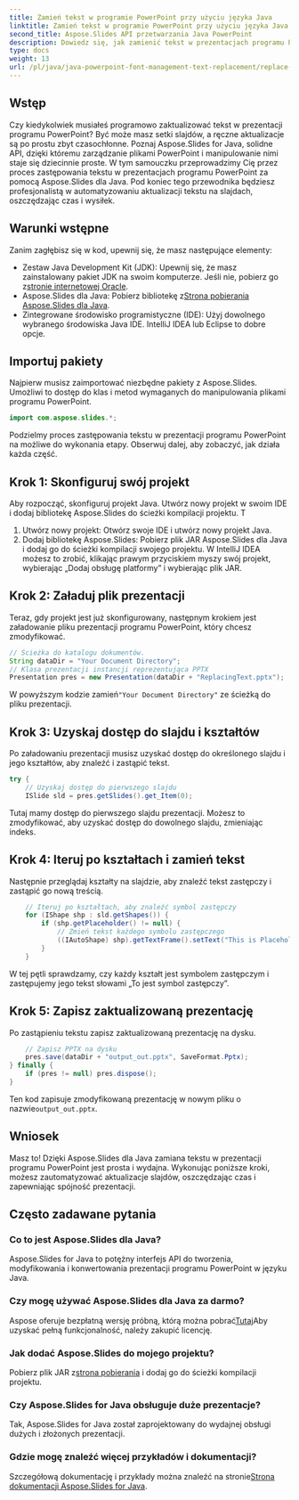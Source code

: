 ```yaml
---
title: Zamień tekst w programie PowerPoint przy użyciu języka Java
linktitle: Zamień tekst w programie PowerPoint przy użyciu języka Java
second_title: Aspose.Slides API przetwarzania Java PowerPoint
description: Dowiedz się, jak zamienić tekst w prezentacjach programu PowerPoint przy użyciu Aspose.Slides dla Java. Postępuj zgodnie z tym przewodnikiem krok po kroku, aby zautomatyzować aktualizacje prezentacji.
type: docs
weight: 13
url: /pl/java/java-powerpoint-font-management-text-replacement/replace-text-powerpoint-java/
---
```

## Wstęp
Czy kiedykolwiek musiałeś programowo zaktualizować tekst w prezentacji programu PowerPoint? Być może masz setki slajdów, a ręczne aktualizacje są po prostu zbyt czasochłonne. Poznaj Aspose.Slides for Java, solidne API, dzięki któremu zarządzanie plikami PowerPoint i manipulowanie nimi staje się dziecinnie proste. W tym samouczku przeprowadzimy Cię przez proces zastępowania tekstu w prezentacjach programu PowerPoint za pomocą Aspose.Slides dla Java. Pod koniec tego przewodnika będziesz profesjonalistą w automatyzowaniu aktualizacji tekstu na slajdach, oszczędzając czas i wysiłek.
## Warunki wstępne
Zanim zagłębisz się w kod, upewnij się, że masz następujące elementy:
- Zestaw Java Development Kit (JDK): Upewnij się, że masz zainstalowany pakiet JDK na swoim komputerze. Jeśli nie, pobierz go z[stronie internetowej Oracle](https://www.oracle.com/java/technologies/javase-jdk11-downloads.html).
-  Aspose.Slides dla Java: Pobierz bibliotekę z[Strona pobierania Aspose.Slides dla Java](https://releases.aspose.com/slides/java/).
- Zintegrowane środowisko programistyczne (IDE): Użyj dowolnego wybranego środowiska Java IDE. IntelliJ IDEA lub Eclipse to dobre opcje.
## Importuj pakiety
Najpierw musisz zaimportować niezbędne pakiety z Aspose.Slides. Umożliwi to dostęp do klas i metod wymaganych do manipulowania plikami programu PowerPoint.
```java
import com.aspose.slides.*;
```

Podzielmy proces zastępowania tekstu w prezentacji programu PowerPoint na możliwe do wykonania etapy. Obserwuj dalej, aby zobaczyć, jak działa każda część.
## Krok 1: Skonfiguruj swój projekt
Aby rozpocząć, skonfiguruj projekt Java. Utwórz nowy projekt w swoim IDE i dodaj bibliotekę Aspose.Slides do ścieżki kompilacji projektu.
T
1. Utwórz nowy projekt: Otwórz swoje IDE i utwórz nowy projekt Java.
2. Dodaj bibliotekę Aspose.Slides: Pobierz plik JAR Aspose.Slides dla Java i dodaj go do ścieżki kompilacji swojego projektu. W IntelliJ IDEA możesz to zrobić, klikając prawym przyciskiem myszy swój projekt, wybierając „Dodaj obsługę platformy” i wybierając plik JAR.
## Krok 2: Załaduj plik prezentacji
Teraz, gdy projekt jest już skonfigurowany, następnym krokiem jest załadowanie pliku prezentacji programu PowerPoint, który chcesz zmodyfikować.

```java
// Ścieżka do katalogu dokumentów.
String dataDir = "Your Document Directory";
// Klasa prezentacji instancji reprezentująca PPTX
Presentation pres = new Presentation(dataDir + "ReplacingText.pptx");
```
 W powyższym kodzie zamień`"Your Document Directory"` ze ścieżką do pliku prezentacji.
## Krok 3: Uzyskaj dostęp do slajdu i kształtów
Po załadowaniu prezentacji musisz uzyskać dostęp do określonego slajdu i jego kształtów, aby znaleźć i zastąpić tekst.

```java
try {
    // Uzyskaj dostęp do pierwszego slajdu
    ISlide sld = pres.getSlides().get_Item(0);
```
Tutaj mamy dostęp do pierwszego slajdu prezentacji. Możesz to zmodyfikować, aby uzyskać dostęp do dowolnego slajdu, zmieniając indeks.
## Krok 4: Iteruj po kształtach i zamień tekst
Następnie przeglądaj kształty na slajdzie, aby znaleźć tekst zastępczy i zastąpić go nową treścią.
```java
    // Iteruj po kształtach, aby znaleźć symbol zastępczy
    for (IShape shp : sld.getShapes()) {
        if (shp.getPlaceholder() != null) {
            // Zmień tekst każdego symbolu zastępczego
            ((IAutoShape) shp).getTextFrame().setText("This is Placeholder");
        }
    }
```
W tej pętli sprawdzamy, czy każdy kształt jest symbolem zastępczym i zastępujemy jego tekst słowami „To jest symbol zastępczy”.
## Krok 5: Zapisz zaktualizowaną prezentację
Po zastąpieniu tekstu zapisz zaktualizowaną prezentację na dysku.
```java
    // Zapisz PPTX na dysku
    pres.save(dataDir + "output_out.pptx", SaveFormat.Pptx);
} finally {
    if (pres != null) pres.dispose();
}
```
 Ten kod zapisuje zmodyfikowaną prezentację w nowym pliku o nazwie`output_out.pptx`.
## Wniosek
Masz to! Dzięki Aspose.Slides dla Java zamiana tekstu w prezentacji programu PowerPoint jest prosta i wydajna. Wykonując poniższe kroki, możesz zautomatyzować aktualizacje slajdów, oszczędzając czas i zapewniając spójność prezentacji.
## Często zadawane pytania
### Co to jest Aspose.Slides dla Java?
Aspose.Slides for Java to potężny interfejs API do tworzenia, modyfikowania i konwertowania prezentacji programu PowerPoint w języku Java.
### Czy mogę używać Aspose.Slides dla Java za darmo?
 Aspose oferuje bezpłatną wersję próbną, którą można pobrać[Tutaj](https://releases.aspose.com/)Aby uzyskać pełną funkcjonalność, należy zakupić licencję.
### Jak dodać Aspose.Slides do mojego projektu?
 Pobierz plik JAR z[strona pobierania](https://releases.aspose.com/slides/java/) i dodaj go do ścieżki kompilacji projektu.
### Czy Aspose.Slides for Java obsługuje duże prezentacje?
Tak, Aspose.Slides for Java został zaprojektowany do wydajnej obsługi dużych i złożonych prezentacji.
### Gdzie mogę znaleźć więcej przykładów i dokumentacji?
 Szczegółową dokumentację i przykłady można znaleźć na stronie[Strona dokumentacji Aspose.Slides for Java](https://reference.aspose.com/slides/java/).